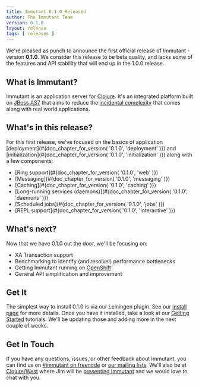 ```yaml
---
title: Immutant 0.1.0 Released
author: The Immutant Team
version: 0.1.0
layout: release
tags: [ releases ]
---
```


We're pleased as punch to announce the first official release of
Immutant - version **0.1.0**. We consider this release to be beta quality,
and lacks some of the features and API stability that will end up in the 
1.0.0 release.

## What is Immutant?

Immutant is an application server for [Clojure](http://clojure.org). 
It's an integrated platform built on [JBoss AS7](http://www.jboss.org/as7)
that aims to reduce the [incidental complexity](http://en.wikipedia.org/wiki/Accidental_complexity) 
that comes along with real world applications.

## What's in this release?

For this first release, we've focused on the basics of application 
[deployment](#{doc_chapter_for_version( '0.1.0', 'deployment' )}) 
and [initialization](#{doc_chapter_for_version( '0.1.0', 'initialization' )}) 
along with a few components:

* [Ring support](#{doc_chapter_for_version( '0.1.0', 'web' )})
* [Messaging](#{doc_chapter_for_version( '0.1.0', 'messaging' )})
* [Caching](#{doc_chapter_for_version( '0.1.0', 'caching' )})
* [Long-running services (daemons)](#{doc_chapter_for_version( '0.1.0', 'daemons' )})
* [Scheduled jobs](#{doc_chapter_for_version( '0.1.0', 'jobs' )})
* [REPL support](#{doc_chapter_for_version( '0.1.0', 'interactive' )})

## What's next?

Now that we have 0.1.0 out the door, we'll be focusing on:

* XA Transaction support
* Benchmarking to identify (and resolve!) performance bottlenecks
* Getting Immutant running on [OpenShift](http://openshift.com)
* General API simplification and improvement

## Get It

The simplest way to install 0.1.0 is via our Leiningen plugin. See
our [install page](/install/) for more details. Once you have it installed,
take a look at our [Getting Started](/news/tags/getting-started/) tutorials. 
We'll be updating those and adding more in the next couple of weeks.

## Get In Touch

If you have any questions, issues, or other feedback about Immutant, you
can find us on [#immutant on freenode]() or [our mailing lists](/community/mailing_lists).
We'll also be at [Clojure/West](http://clojurewest.org) where Jim will be
[presenting Immutant](http://clojurewest.org/sessions/#crossley)
and we would love to chat with you.

